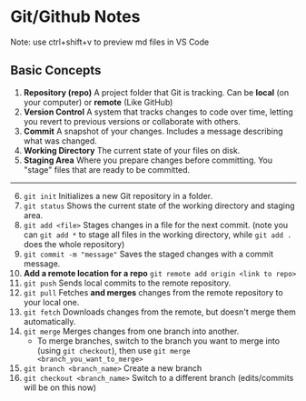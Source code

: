 # Git/Github Notes

Note: use ctrl+shift+v to preview md files in VS Code

## Basic Concepts

1. **Repository (repo)**
   A project folder that Git is tracking. Can be **local** (on your computer) or **remote** (Like GitHub)
2. **Version Control**
   A system that tracks changes to code over time, letting you revert to previous versions or collaborate with others.
3. **Commit**
   A snapshot of your changes. Includes a message describing what was changed.
4. **Working Directory**
   The current state of your files on disk.
5. **Staging Area**
   Where you prepare changes before committing. You "stage" files that are ready to be committed.

---

6. `git init`
   Initializes a new Git repository in a folder.
7. `git status`
   Shows the current state of the working directory and staging area.
8. `git add <file>`
   Stages changes in a file for the next commit. (note you can `git add *` to stage all files in the working directory, while `git add .` does the whole repository)
9. `git commit -m "message"`
   Saves the staged changes with a commit message.
10. **Add a remote location for a repo**
    `git remote add origin <link to repo>`
11. `git push`
    Sends local commits to the remote repository.
12. `git pull`
    Fetches **and merges** changes from the remote repository to your local one.
13. `git fetch`
    Downloads changes from the remote, but doesn't merge them automatically.
14. `git merge`
    Merges changes from one branch into another.
    - To merge branches, switch to the branch you want to merge into (using `git checkout`), then use `git merge <branch_you_want_to_merge>`
15. `git branch <branch_name>`
    Create a new branch
16. `git checkout <branch_name>`
    Switch to a different branch (edits/commits will be on this now)
